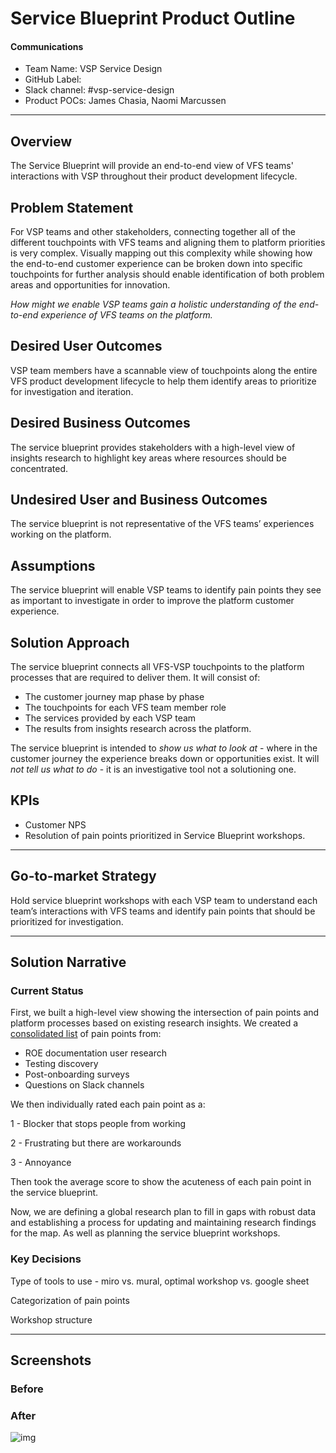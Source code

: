 # Service Blueprint Product Outline 

#### Communications

- Team Name: VSP Service Design
- GitHub Label:
- Slack channel: #vsp-service-design
- Product POCs:  James Chasia, Naomi Marcussen

------

## Overview

The Service Blueprint will provide an end-to-end view of VFS teams' interactions with VSP throughout their product development lifecycle.

## Problem Statement

For VSP teams and other stakeholders, connecting together all of the different touchpoints with VFS teams and aligning them to platform priorities is very complex.  Visually mapping out this complexity while showing how the end-to-end customer experience can be broken down into specific touchpoints for further analysis should enable identification of both problem areas and opportunities for innovation.

*How might we enable VSP teams gain a holistic understanding of the end-to-end experience of VFS teams on the platform.*

## Desired User Outcomes

VSP team members have a scannable view of touchpoints along the entire VFS product development lifecycle to help them identify areas to prioritize for investigation and iteration.

## Desired Business Outcomes

The service blueprint provides stakeholders with a high-level view of insights research to highlight key areas where resources should be concentrated.

## Undesired User and Business Outcomes

The service blueprint is not representative of the VFS teams’ experiences working on the platform.

## Assumptions

The service blueprint will enable VSP teams to identify pain points they see as important to investigate in order to improve the platform customer experience. 

## Solution Approach

The service blueprint connects all VFS-VSP touchpoints to the platform processes that are required to deliver them. It will consist of:

- The customer journey map phase by phase
- The touchpoints for each VFS team member role
- The services provided by each VSP team
- The results from insights research across the platform.

The service blueprint is intended to *show us what to look at* - where in the customer journey the experience breaks down or opportunities exist. It will *not tell us what to do* - it is an investigative tool not a solutioning one. 

## KPIs

- Customer NPS
- Resolution of pain points prioritized in Service Blueprint workshops.

------

## Go-to-market Strategy

Hold service blueprint workshops with each VSP team to understand each team’s interactions with VFS teams and identify pain points that should be prioritized for investigation. 

------

## Solution Narrative

### Current Status

First, we built a high-level view showing the intersection of pain points and platform processes based on existing research insights. We created a [consolidated list](https://docs.google.com/spreadsheets/d/1ufL_Ep6HE4nUm6E9zB8A0UMSc10gu91CsIJh56oi9h8/edit?usp=sharing) of pain points from:

- ROE documentation user research
- Testing discovery
- Post-onboarding surveys
- Questions on Slack channels 

We then individually rated each pain point as a:

1 - Blocker that stops people from working

2 - Frustrating but there are workarounds

3 - Annoyance

Then took the average score to show the acuteness of each pain point in the service blueprint.

Now, we are defining a global research plan to fill in gaps with robust data and establishing a process for updating and maintaining research findings for the map.  As well as planning the service blueprint workshops.

### Key Decisions

Type of tools to use - miro vs. mural, optimal workshop vs.  google sheet

Categorization of pain points

Workshop structure

------

## Screenshots

### Before

### After

![img](https://lh3.googleusercontent.com/7qAD2FbgnxK8FpWRpo_R4U2c9IJdx95rAPKhFAXki_ak_ZlASdS25Mnx3-U2E79zhEQCbvRA9B50IDTLVNakY1Dv-8TsOtYNCSIPG66NSot2p_XQwG7OFzJXtpDXWadkwfvx2LJPfJg)

